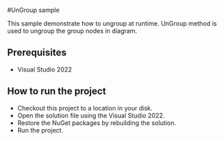 #UnGroup sample

This sample demonstrate how to ungroup at runtime. UnGroup method is used to ungroup the group nodes in diagram. 

## Prerequisites

* Visual Studio 2022

## How to run the project

* Checkout this project to a location in your disk.
* Open the solution file using the Visual Studio 2022.
* Restore the NuGet packages by rebuilding the solution.
* Run the project.
